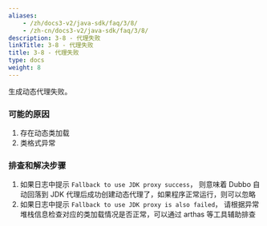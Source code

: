 ```yaml
---
aliases:
    - /zh/docs3-v2/java-sdk/faq/3/8/
    - /zh-cn/docs3-v2/java-sdk/faq/3/8/
description: 3-8 - 代理失败
linkTitle: 3-8 - 代理失败
title: 3-8 - 代理失败
type: docs
weight: 8
---
```







生成动态代理失败。

### 可能的原因

1. 存在动态类加载
2. 类格式异常

### 排查和解决步骤

1. 如果日志中提示 `Fallback to use JDK proxy success`，
则意味着 Dubbo 自动回落到 JDK 代理后成功创建动态代理了，如果程序正常运行，则可以忽略
2. 如果日志中提示 `Fallback to use JDK proxy is also failed`，
请根据异常堆栈信息检查对应的类加载情况是否正常，可以通过 arthas 等工具辅助排查